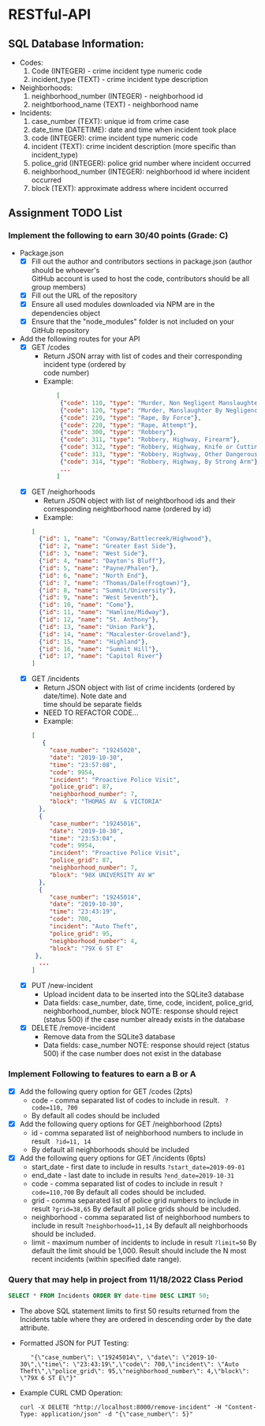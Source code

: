 # RESTful-API
## SQL Database Information: 

- Codes: 
  1. Code (INTEGER) - crime incident type numeric code
  2. incident_type (TEXT) - crime incident type description
- Neighborhoods:
  1. neighborhood_number (INTEGER) - neighborhood id
  2. neightborhood_name (TEXT) - neighborhood name
- Incidents: 
  1. case_number (TEXT): unique id from crime case
  2. date_time (DATETIME): date and time when incident took place
  3. code (INTEGER): crime incident type numeric code
  4. incident (TEXT): crime incident description (more specific than incident_type)
  5. police_grid (INTEGER): police grid number where incident occurred
  6. neighborhood_number (INTEGER): neighborhood id where incident occurred
  7. block (TEXT): approximate address where incident occurred

## Assignment TODO List
### Implement the following to earn 30/40 points (Grade: C)
- Package.json
    - [x] Fill out the author and contributors sections in package.json (author should be whoever's   
       GitHub account is used to host the code, contributors should be all group members)
    - [x] Fill out the URL of the repository
    - [x] Ensure all used modules downloaded via NPM are in the dependencies object
    - [x] Ensure that the "node_modules" folder is not included on your GitHub repository
- Add the following routes for your API 
    - [X] GET /codes
       - Return JSON array with list of codes and their corresponding incident type (ordered by   
         code number)
       - Example: 
       ``` JSON
              [
               {"code": 110, "type": "Murder, Non Negligent Manslaughter"},
               {"code": 120, "type": "Murder, Manslaughter By Negligence"},
               {"code": 210, "type": "Rape, By Force"},
               {"code": 220, "type": "Rape, Attempt"},
               {"code": 300, "type": "Robbery"},
               {"code": 311, "type": "Robbery, Highway, Firearm"},
               {"code": 312, "type": "Robbery, Highway, Knife or Cutting Instrument"},
               {"code": 313, "type": "Robbery, Highway, Other Dangerous Weapons"},
               {"code": 314, "type": "Robbery, Highway, By Strong Arm"},
               ...
              ]
       ```
    - [X] GET /neighorhoods
       - Return JSON object with list of neightborhood ids and their corresponding neightborhood 
         name (ordered by id)
       - Example: 
       ``` JSON 
       [
         {"id": 1, "name": "Conway/Battlecreek/Highwood"},
         {"id": 2, "name": "Greater East Side"},
         {"id": 3, "name": "West Side"},
         {"id": 4, "name": "Dayton's Bluff"},
         {"id": 5, "name": "Payne/Phalen"},
         {"id": 6, "name": "North End"},
         {"id": 7, "name": "Thomas/Dale(Frogtown)"},
         {"id": 8, "name": "Summit/University"},
         {"id": 9, "name": "West Seventh"},
         {"id": 10, "name": "Como"},
         {"id": 11, "name": "Hamline/Midway"},
         {"id": 12, "name": "St. Anthony"},
         {"id": 13, "name": "Union Park"},
         {"id": 14, "name": "Macalester-Groveland"},
         {"id": 15, "name": "Highland"},
         {"id": 16, "name": "Summit Hill"},
         {"id": 17, "name": "Capitol River"}
       ]
       ```
    - [X] GET /incidents
       - Return JSON object with list of crime incidents (ordered by date/time). Note date and   
          time should be separate fields
       - NEED TO REFACTOR CODE...
       - Example: 
       ``` JSON
       [
          {
            "case_number": "19245020",
            "date": "2019-10-30",
            "time": "23:57:08",
            "code": 9954,
            "incident": "Proactive Police Visit",
            "police_grid": 87,
            "neighborhood_number": 7,
            "block": "THOMAS AV  & VICTORIA"
         },
         {
            "case_number": "19245016",
            "date": "2019-10-30",
            "time": "23:53:04",
            "code": 9954,
            "incident": "Proactive Police Visit",
            "police_grid": 87,
            "neighborhood_number": 7,
            "block": "98X UNIVERSITY AV W"
         },
         {
            "case_number": "19245014",
            "date": "2019-10-30",
            "time": "23:43:19",
            "code": 700,
            "incident": "Auto Theft",
            "police_grid": 95,
            "neighborhood_number": 4,
            "block": "79X 6 ST E"
        },
         ...
       ]
       ```
    - [X] PUT /new-incident
       - Upload incident data to be inserted into the SQLite3 database
       - Data fields: case_number, date, time, code, incident, police_grid, neighborhood_number, block
       NOTE: response should reject (status 500) if the case number already exists in the database
    - [X] DELETE /remove-incident
       - Remove data from the SQLite3 database
       - Data fields: case_number
       NOTE: response should reject (status 500) if the case number does not exist in the database
### Implement Following to features to earn a B or A
- [X] Add the following query option for GET /codes (2pts)
    - code - comma separated list of codes to include in result. 
    ``` ?code=110, 700```
    - By default all codes should be included
- [X] Add the following query options for GET /neighborhood (2pts)
    - id - comma separated list of neighborhood numbers to include in result 
    ``` ?id=11, 14```
    - By default all neighborhoods should be included
- [X] Add the following query options for GET /incidents (6pts)
    - start_date - first date to include in results ``` ?start_date=2019-09-01 ```
    - end_date - last date to include in results ``` ?end_date=2019-10-31 ```
    - code - comma separated list of codes to include in result ``` ?code=110,700 ``` 
          By default all codes should be included.
    - grid - comma separated list of police grid numbers to include in result ``` ?grid=38,65 ```         By default all police grids should be included.
    - neighborhood - comma separated list of neighborhood numbers to include in result 
    ``` ?neighborhood=11,14 ``` By default all neighborhoods should be included.
    - limit - maximum number of incidents to include in result ``` ?limit=50 ``` 
    By default the limit should be 1,000. Result should include the N most recent incidents (within     specified date range).


### Query that may help in project from 11/18/2022 Class Period
``` SQL 
SELECT * FROM Incidents ORDER BY date-time DESC LIMIT 50;
``` 
- The above SQL statement limits to first 50 results returned from the Incidents table where they are ordered in descending order by the date attribute. 

- Formatted JSON for PUT Testing: 
   ```
      "{\"case_number\": \"19245014\", \"date\": \"2019-10-30\",\"time\": \"23:43:19\",\"code\": 700,\"incident\": \"Auto Theft\",\"police_grid\": 95,\"neighborhood_number\": 4,\"block\": \"79X 6 ST E\"}"
   ```

- Example CURL CMD Operation: 
   ```
   curl -X DELETE "http://localhost:8000/remove-incident" -H "Content-Type: application/json" -d "{\"case_number\": 5}"
   ```